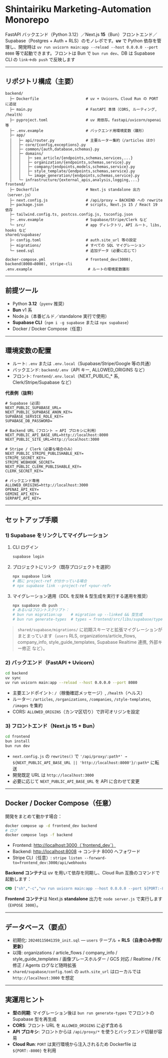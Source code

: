 # Shintairiku Marketing‑Automation Monorepo

FastAPI バックエンド（Python 3.12）／Next.js **15**（Bun）フロントエンド／Supabase（Postgres + Auth + RLS）のモノレポです。**uv** で Python 依存を管理し、開発時は `uv run uvicorn main:app --reload --host 0.0.0.0 --port 8080` 等で起動できます。フロントは Bun で `bun run dev`、DB は Supabase CLI の `link`→`db push` で反映します

---

## リポジトリ構成（主要）

```
backend/
  ├─ Dockerfile                     # uv + Uvicorn。Cloud Run の PORT に追従
  ├─ main.py                        # FastAPI 本体（CORS, ルーティング, /health）
  ├─ pyproject.toml                 # uv 用依存。fastapi/uvicorn/openai 等
  ├─ .env.example                   # バックエンド用環境変数（雛形）
  ├─ app/
  │   ├─ api/router.py              # 主要ルーター集約（/articles ほか）
  │   ├─ core/{config,exceptions}.py
  │   ├─ common/{auth,database,schemas}.py
  │   ├─ domains/
  │   │   ├─ seo_article/{endpoints,schemas,services,...}
  │   │   ├─ organization/{endpoints,schemas,service}.py
  │   │   ├─ company/{endpoints,models,schemas,service}.py
  │   │   ├─ style_template/{endpoints,schemas,service}.py
  │   │   └─ image_generation/{endpoints,schemas,service}.py
  │   └─ infrastructure/{external_apis,analysis,logging,...}
frontend/
  ├─ Dockerfile                     # Next.js standalone 出力（server.js）
  ├─ next.config.js                 # /api/proxy → BACKEND への rewrite
  ├─ package.json                   # scripts, Next.js 15 / React 19 依存
  ├─ tailwind.config.ts, postcss.config.js, tsconfig.json
  ├─ .env.example                   # Supabase/Stripe/Clerk など
  └─ src/                           # app ディレクトリ, API ルート, libs, hooks など
shared/supabase/
  ├─ config.toml                    # auth.site_url 等の設定
  ├─ migrations/                    # すべての SQL マイグレーション
  └─ seed.sql                       # 追加データ（必要に応じて）

docker-compose.yml                  # frontend_dev(3000), backend(8008→8000), stripe-cli
.env.example                         # ルートの環境変数雛形
```

---

## 前提ツール

* Python **3.12**（`pyenv` 推奨）
* **Bun** v1 系
* Node.js（本番ビルド／standalone 実行で使用）
* **Supabase CLI**（`npm i -g supabase` または `npx supabase`）
* Docker / Docker Compose（任意）

---

## 環境変数の配置

* ルート: `.env` または `.env.local`（Supabase/Stripe/Google 等の共通）
* バックエンド: `backend/.env`（API キー, ALLOWED\_ORIGINS など）
* フロント: `frontend/.env.local`（NEXT\_PUBLIC\_\* 系, Clerk/Stripe/Supabase など）

**代表例（抜粋）**

```env
# Supabase（必須）
NEXT_PUBLIC_SUPABASE_URL=
NEXT_PUBLIC_SUPABASE_ANON_KEY=
SUPABASE_SERVICE_ROLE_KEY=
SUPABASE_DB_PASSWORD=

# Backend URL（フロント → API プロキシに利用）
NEXT_PUBLIC_API_BASE_URL=http://localhost:8000
NEXT_PUBLIC_SITE_URL=http://localhost:3000

# Stripe / Clerk（必要な場合のみ）
NEXT_PUBLIC_STRIPE_PUBLISHABLE_KEY=
STRIPE_SECRET_KEY=
STRIPE_WEBHOOK_SECRET=
NEXT_PUBLIC_CLERK_PUBLISHABLE_KEY=
CLERK_SECRET_KEY=

# バックエンド専用
ALLOWED_ORIGINS=http://localhost:3000
OPENAI_API_KEY=
GEMINI_API_KEY=
SERPAPI_API_KEY=
```

---

## セットアップ手順

### 1) Supabase をリンクしてマイグレーション

1. CLI ログイン

   ```bash
   supabase login
   ```
2. プロジェクトにリンク（既存プロジェクトを選択）

   ```bash
   npx supabase link
   # 既に project-ref が分かっている場合
   # npx supabase link --project-ref <your-ref>
   ```
3. マイグレーション適用（DDL を反映 & 型生成を実行する運用を推奨）

   ```bash
   npx supabase db push
   # あるいはフロントスクリプト：
   # bun run migration:up    # migration up --linked && 型生成
   # bun run generate-types  # types → frontend/src/libs/supabase/types.ts
   ```

> `shared/supabase/migrations/` に初期スキーマと拡張マイグレーションがまとまっています（`users` RLS, organizations/article\_flows, company\_info, style\_guide\_templates, Supabase Realtime 連携, 外部キー修正 など）。

### 2) バックエンド（FastAPI + Uvicorn）

```bash
cd backend
uv sync
uv run uvicorn main:app --reload --host 0.0.0.0 --port 8080
```

* 主要エンドポイント: `/`（稼働確認メッセージ）, `/health`（ヘルス）
* ルーター: `/articles`, `/organizations`, `/companies`, `/style-templates`, `/images` を集約
* CORS: `ALLOWED_ORIGINS`（カンマ区切り）で許可オリジンを設定

### 3) フロントエンド（Next.js 15 + Bun）

```bash
cd frontend
bun install
bun run dev
```

* `next.config.js` の `rewrites()` で `'/api/proxy/:path*' → ${NEXT_PUBLIC_API_BASE_URL || 'http://localhost:8000'}/:path*` に転送
* 開発既定 URL は `http://localhost:3000`
* 必要に応じて `NEXT_PUBLIC_API_BASE_URL` を API に合わせて変更

---

## Docker / Docker Compose（任意）

開発をまとめて動かす場合：

```bash
docker compose up -d frontend_dev backend
# ログ
docker compose logs -f backend
```

* Frontend: [http://localhost:3000（\`frontend\_dev\`）](http://localhost:3000（`frontend_dev`）)
* Backend:  [http://localhost:8008](http://localhost:8008) → コンテナ 8000 へフォワード
* Stripe CLI（任意）: `stripe listen --forward-to=frontend_dev:3000/api/webhooks`

**Backend コンテナ**は uv を用いて依存を同期し、Cloud Run 互換のコマンドで起動します：

```dockerfile
CMD ["sh","-c","uv run uvicorn main:app --host 0.0.0.0 --port ${PORT:-8000}"]
```

**Frontend コンテナ**は Next.js **standalone** 出力を `node server.js` で実行します（`EXPOSE 3000`）。

---

## データベース（要点）

* 初期化: `20240115041359_init.sql` — `users` テーブル + **RLS（自身のみ参照/更新）**
* 以降: organizations / article\_flows / company\_info / style\_guide\_templates / 画像プレースホルダー / GCS 対応 / Realtime / FK 修正 / Agents ログなど随時拡張
* `shared/supabase/config.toml` の `auth.site_url` はローカルでは `http://localhost:3000` を想定

---

## 実運用ヒント

* **型の同期**: マイグレーション後は `bun run generate-types` でフロントの Supabase 型を再生成
* **CORS**: フロント URL を `ALLOWED_ORIGINS` に必ず含める
* **API プロキシ**: フロントからは `/api/proxy/*` を使うとバックエンド切替が容易
* **Cloud Run**: `PORT` は実行環境から注入されるため Dockerfile は `${PORT:-8000}` を利用
